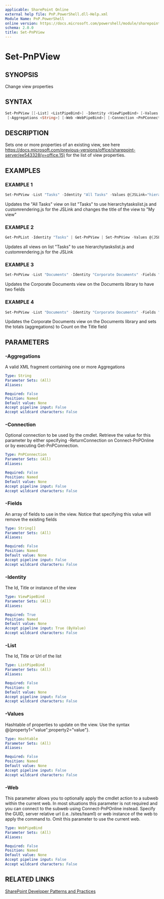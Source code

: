 ```yaml
---
applicable: SharePoint Online
external help file: PnP.PowerShell.dll-Help.xml
Module Name: PnP.PowerShell
online version: https://docs.microsoft.com/powershell/module/sharepoint-pnp/set-pnpview
schema: 2.0.0
title: Set-PnPView
---
```


# Set-PnPView

## SYNOPSIS
Change view properties

## SYNTAX

```powershell
Set-PnPView [[-List] <ListPipeBind>] -Identity <ViewPipeBind> [-Values <Hashtable>] [-Fields <String[]>]
 [-Aggregations <String>] [-Web <WebPipeBind>] [-Connection <PnPConnection>] [<CommonParameters>]
```

## DESCRIPTION
Sets one or more properties of an existing view, see here https://docs.microsoft.com/previous-versions/office/sharepoint-server/ee543328(v=office.15) for the list of view properties.

## EXAMPLES

### EXAMPLE 1
```powershell
Set-PnPView -List "Tasks" -Identity "All Tasks" -Values @{JSLink="hierarchytaskslist.js|customrendering.js";Title="My view"}
```

Updates the "All Tasks" view on list "Tasks" to use hierarchytaskslist.js and customrendering.js for the JSLink and changes the title of the view to "My view"

### EXAMPLE 2
```powershell
Get-PnPList -Identity "Tasks" | Get-PnPView | Set-PnPView -Values @{JSLink="hierarchytaskslist.js|customrendering.js"}
```

Updates all views on list "Tasks" to use hierarchytaskslist.js and customrendering.js for the JSLink

### EXAMPLE 3
```powershell
Set-PnPView -List "Documents" -Identity "Corporate Documents" -Fields "Title","Created"
```

Updates the Corporate Documents view on the Documents library to have two fields

### EXAMPLE 4
```powershell
Set-PnPView -List "Documents" -Identity "Corporate Documents" -Fields "Title","Created" -Aggregations "<FieldRef Name='Title' Type='COUNT'/>"
```

Updates the Corporate Documents view on the Documents library and sets the totals (aggregations) to Count on the Title field

## PARAMETERS

### -Aggregations
A valid XML fragment containing one or more Aggregations

```yaml
Type: String
Parameter Sets: (All)
Aliases:

Required: False
Position: Named
Default value: None
Accept pipeline input: False
Accept wildcard characters: False
```

### -Connection
Optional connection to be used by the cmdlet. Retrieve the value for this parameter by either specifying -ReturnConnection on Connect-PnPOnline or by executing Get-PnPConnection.

```yaml
Type: PnPConnection
Parameter Sets: (All)
Aliases:

Required: False
Position: Named
Default value: None
Accept pipeline input: False
Accept wildcard characters: False
```

### -Fields
An array of fields to use in the view. Notice that specifying this value will remove the existing fields

```yaml
Type: String[]
Parameter Sets: (All)
Aliases:

Required: False
Position: Named
Default value: None
Accept pipeline input: False
Accept wildcard characters: False
```

### -Identity
The Id, Title or instance of the view

```yaml
Type: ViewPipeBind
Parameter Sets: (All)
Aliases:

Required: True
Position: Named
Default value: None
Accept pipeline input: True (ByValue)
Accept wildcard characters: False
```

### -List
The Id, Title or Url of the list

```yaml
Type: ListPipeBind
Parameter Sets: (All)
Aliases:

Required: False
Position: 0
Default value: None
Accept pipeline input: False
Accept wildcard characters: False
```

### -Values
Hashtable of properties to update on the view. Use the syntax @{property1="value";property2="value"}.

```yaml
Type: Hashtable
Parameter Sets: (All)
Aliases:

Required: False
Position: Named
Default value: None
Accept pipeline input: False
Accept wildcard characters: False
```

### -Web
This parameter allows you to optionally apply the cmdlet action to a subweb within the current web. In most situations this parameter is not required and you can connect to the subweb using Connect-PnPOnline instead. Specify the GUID, server relative url (i.e. /sites/team1) or web instance of the web to apply the command to. Omit this parameter to use the current web.

```yaml
Type: WebPipeBind
Parameter Sets: (All)
Aliases:

Required: False
Position: Named
Default value: None
Accept pipeline input: False
Accept wildcard characters: False
```

## RELATED LINKS

[SharePoint Developer Patterns and Practices](https://aka.ms/sppnp)